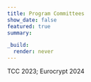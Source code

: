 ```yaml
---
title: Program Committees
show_date: false
featured: true
summary: 

_build:
  render: never
---
```

TCC 2023; 
Eurocrypt 2024